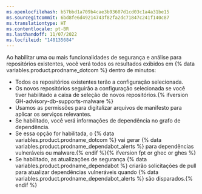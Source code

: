 ```yaml
---
ms.openlocfilehash: b57bbd1a709b4cae3b93607d1cd03c1a4a31be15
ms.sourcegitcommit: 6bd8fe6d49214743f82fa2dc71847c241f140c87
ms.translationtype: HT
ms.contentlocale: pt-BR
ms.lasthandoff: 11/07/2022
ms.locfileid: "148135684"
---
```

Ao habilitar uma ou mais funcionalidades de segurança e análise para repositórios existentes, você verá todos os resultados exibidos em {% data variables.product.prodname_dotcom %} dentro de minutos:

- Todos os repositórios existentes terão a configuração selecionada.
- Os novos repositórios seguirão a configuração selecionada se você tiver habilitado a caixa de seleção de novos repositórios.{% ifversion GH-advisory-db-supports-malware %}
- Usamos as permissões para digitalizar arquivos de manifesto para aplicar os serviços relevantes.
- Se habilitado, você verá informações de dependência no grafo de dependência.
- Se essa opção for habilitada, o {% data variables.product.prodname_dotcom %} vai gerar {% data variables.product.prodname_dependabot_alerts %} para dependências vulneráveis ou malware.{% endif %}{% ifversion fpt or ghec or ghes %}
- Se habilitado, as atualizações de segurança {% data variables.product.prodname_dependabot %} criarão solicitações de pull para atualizar dependências vulneráveis quando {% data variables.product.prodname_dependabot_alerts %} são disparados.{% endif %}

